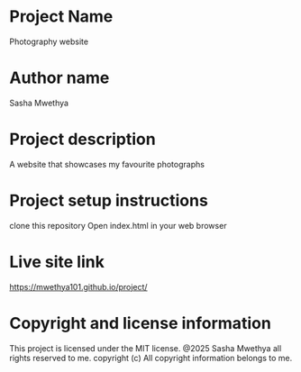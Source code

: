# Project Name
Photography website
# Author name
Sasha Mwethya
# Project description
A website that showcases my favourite photographs 
# Project setup instructions
clone this repository
Open index.html in your web browser

# Live site link
https://mwethya101.github.io/project/
# Copyright and license information
This project is licensed under the MIT license. @2025 Sasha Mwethya all rights reserved to me.
copyright (c)
All copyright information belongs to me.


